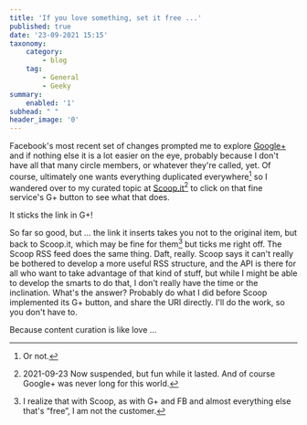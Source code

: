 ```yaml
---
title: 'If you love something, set it free ...'
published: true
date: '23-09-2021 15:15'
taxonomy:
    category:
        - blog
    tag:
        - General
        - Geeky
summary:
    enabled: '1'
subhead: " "
header_image: '0'
---
```


Facebook's most recent set of changes prompted me to explore [Google+](http://plus.google.com/117370192660207004661/posts) and if nothing else it is a lot easier on the eye, probably because I don't have all that many circle members, or whatever they're called, yet. Of course, ultimately one wants everything duplicated everywhere[^fn1] so I wandered over to my curated topic at [Scoop.it](http://www.scoop.it/t/food-and-nutrition)[^3] to click on that fine service's G+ button to see what that does. 

It sticks the link in G+! 

So far so good, but … the link it inserts takes you not to the original item, but back to Scoop.it, which may be fine for them[^fn2] but ticks me right off. The Scoop RSS feed does the same thing. Daft, really. Scoop says it can't really be bothered to develop a more useful RSS structure, and the API is there for all who want to take advantage of that kind of stuff, but while I might be able to develop the smarts to do that, I don't really have the time or the inclination. What's the answer? Probably do what I did before Scoop implemented its G+ button, and share the URI directly. I'll do the work, so you don't have to. 

Because content curation is like love …

[^fn1]: Or not. 

[^fn2]: I realize that with Scoop, as with G+ and FB and almost everything else that's “free”, I am not the customer. 

[^3]: 2021-09-23 Now suspended, but fun while it lasted. And of course Google+ was never long for this world.
